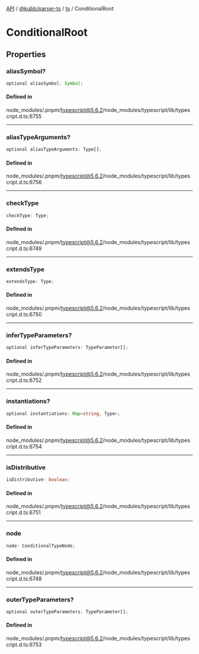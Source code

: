 [API](../../../../../packages.md) / [@kubb/parser-ts](../../../index.md) / [ts](../index.md) / ConditionalRoot

# ConditionalRoot

## Properties

### aliasSymbol?

```ts
optional aliasSymbol: Symbol;
```

#### Defined in

node\_modules/.pnpm/typescript@5.6.2/node\_modules/typescript/lib/typescript.d.ts:6755

***

### aliasTypeArguments?

```ts
optional aliasTypeArguments: Type[];
```

#### Defined in

node\_modules/.pnpm/typescript@5.6.2/node\_modules/typescript/lib/typescript.d.ts:6756

***

### checkType

```ts
checkType: Type;
```

#### Defined in

node\_modules/.pnpm/typescript@5.6.2/node\_modules/typescript/lib/typescript.d.ts:6749

***

### extendsType

```ts
extendsType: Type;
```

#### Defined in

node\_modules/.pnpm/typescript@5.6.2/node\_modules/typescript/lib/typescript.d.ts:6750

***

### inferTypeParameters?

```ts
optional inferTypeParameters: TypeParameter[];
```

#### Defined in

node\_modules/.pnpm/typescript@5.6.2/node\_modules/typescript/lib/typescript.d.ts:6752

***

### instantiations?

```ts
optional instantiations: Map<string, Type>;
```

#### Defined in

node\_modules/.pnpm/typescript@5.6.2/node\_modules/typescript/lib/typescript.d.ts:6754

***

### isDistributive

```ts
isDistributive: boolean;
```

#### Defined in

node\_modules/.pnpm/typescript@5.6.2/node\_modules/typescript/lib/typescript.d.ts:6751

***

### node

```ts
node: ConditionalTypeNode;
```

#### Defined in

node\_modules/.pnpm/typescript@5.6.2/node\_modules/typescript/lib/typescript.d.ts:6748

***

### outerTypeParameters?

```ts
optional outerTypeParameters: TypeParameter[];
```

#### Defined in

node\_modules/.pnpm/typescript@5.6.2/node\_modules/typescript/lib/typescript.d.ts:6753
